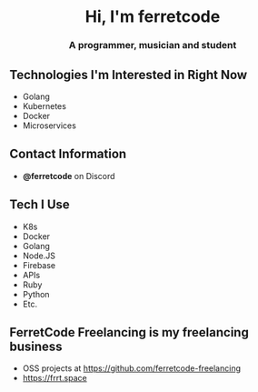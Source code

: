 <h1 align="center">Hi, I'm ferretcode</h1>
<h3 align="center">A programmer, musician and student</h3>

## Technologies I'm Interested in Right Now
- Golang
- Kubernetes
- Docker
- Microservices

## Contact Information
- **@ferretcode** on Discord

## Tech I Use
- K8s
- Docker
- Golang
- Node.JS
- Firebase
- APIs
- Ruby
- Python
- Etc.

## FerretCode Freelancing is my freelancing business
- OSS projects at https://github.com/ferretcode-freelancing
- https://frrt.space
